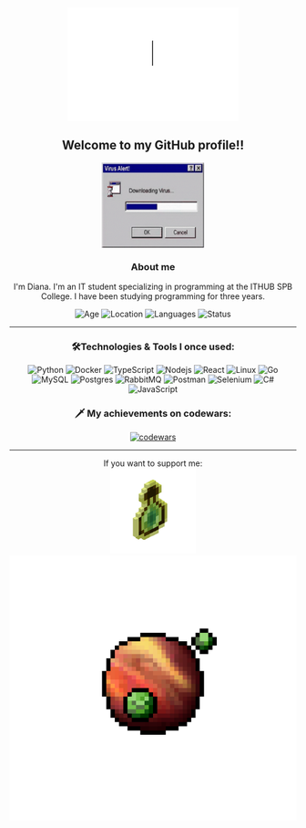 <div align="center">
<img src="img/helloworld.gif" alt="Hello" width="300" height="200" align="center">
</div>

<h2 align="center">
Welcome to my GitHub profile!!
</h2>

<div align="center">
    <img src="img/virus.gif" alt="Fan" width="180" height="150" align="center">
</div>

<h3 align="center">
About me
</h3>

<div align="center">
I'm Diana. I'm an IT student specializing in programming at the ITHUB SPB College. I have been studying programming for three years.
</div>

<p align="center">
  <img src="https://img.shields.io/badge/Age-20-%236A0D91?style=flat-square" alt="Age">
  <img src="https://img.shields.io/badge/Location-Saint%20Petersburg-%236A0D91?style=flat-square" alt="Location">
  <img src="https://img.shields.io/badge/Languages-Russian%2C%20English-%236A0D91?style=flat-square" alt="Languages">
  <img src="https://img.shields.io/badge/Status-Student-%236A0D91?style=flat-square" alt="Status">
</p>

<hr>

<h3 align="center">
🛠️Technologies & Tools I once used:
</h3>

<p align="center">
    <img alt="Python" src="https://img.shields.io/badge/python-3670A0?style=for-the-badge&logo=python&logoColor=ffdd54" width="100" height="25"/>
    <img alt="Docker" src="https://img.shields.io/badge/-Docker-46a2f1?style=flat-square&logo=docker&logoColor=white" width="100" height="25" />
    <img alt="TypeScript" src="https://img.shields.io/badge/-TypeScript-007ACC?style=flat-square&logo=typescript&logoColor=white" width="100" height="25" />
    <img alt="Nodejs" src="https://img.shields.io/badge/-Nodejs-43853d?style=flat-square&logo=Node.js&logoColor=white" width="100" height="25" />
    <img alt="React" src="https://img.shields.io/badge/-React-45b8d8?style=flat-square&logo=react&logoColor=white" width="70" height="25" />
    <img alt="Linux" src="https://img.shields.io/badge/Linux-black?style=flat-square&logo=linux&logoColor=white" width="70" height="25" />
    <img alt="Go" src="https://img.shields.io/badge/Go-00ADD8?style=for-the-badge&logo=g&logoColor=white" width="40" height="25" />
    <img alt="MySQL" src="https://img.shields.io/badge/mysql-4479A1.svg?style=for-the-badge&logo=mysql&logoColor=white" width="100" height="25" />
    <img alt="Postgres" src="https://img.shields.io/badge/postgres-%23316192.svg?style=for-the-badge&logo=postgresql&logoColor=white" width="100" height="25" />
    <img alt="RabbitMQ" src="https://img.shields.io/badge/rabbitmq-%23FF6600.svg?&style=for-the-badge&logo=rabbitmq&logoColor=white" width="100" height="25" />
    <img alt="Postman" src="https://img.shields.io/badge/Postman-FF6C37?style=for-the-badge&logo=Postman&logoColor=white" width="100" height="25" />
    <img alt="Selenium" src="https://img.shields.io/badge/Selenium-43B02A?style=for-the-badge&logo=Selenium&logoColor=white" width="100" height="25" />
    <img alt="C#" src="https://img.shields.io/badge/c%23-%23239120.svg?style=for-the-badge&logo=csharp&logoColor=white" width="40" height="25" />
    <img alt="JavaScript" src="https://img.shields.io/badge/javascript-%23323330.svg?style=for-the-badge&logo=javascript&logoColor=white" width="100" height="25" />
</p>

<h3 align="center">
🗡️ My achievements on codewars:
</h3>

<div align="center">
    <a href="https://www.codewars.com/users/Aniwylle">
        <img src="https://www.codewars.com/users/Aniwylle/badges/small" alt="codewars" />
    </a>
</div>

<hr>

<div align="center">
If you want to support me:
</div>

<div align="center">
    <a href="https://boosty.to/aniwylle" target="_blank">
        <img src="img/mine.gif" alt="Buy Me A Coffee" width="150">
    </a>
</div>

<div align="center">
<img src="img/planet.gif" alt="bye" align="center">
</div>
